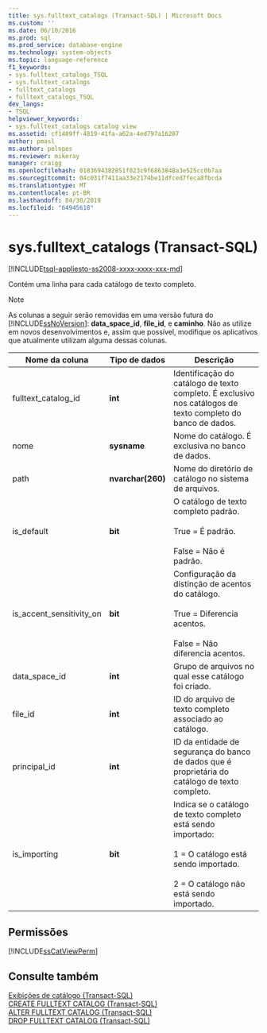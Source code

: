 ```yaml
---
title: sys.fulltext_catalogs (Transact-SQL) | Microsoft Docs
ms.custom: ''
ms.date: 06/10/2016
ms.prod: sql
ms.prod_service: database-engine
ms.technology: system-objects
ms.topic: language-reference
f1_keywords:
- sys.fulltext_catalogs_TSQL
- sys.fulltext_catalogs
- fulltext_catalogs
- fulltext_catalogs_TSQL
dev_langs:
- TSQL
helpviewer_keywords:
- sys.fulltext_catalogs catalog view
ms.assetid: cf1489ff-4819-41fa-a62a-4ed797a16207
author: pmasl
ms.author: pelopes
ms.reviewer: mikeray
manager: craigg
ms.openlocfilehash: 0183694382851f023c9f6863848a3e525cc0b7aa
ms.sourcegitcommit: 04c031f7411aa33e2174be11dfced7feca8fbcda
ms.translationtype: MT
ms.contentlocale: pt-BR
ms.lasthandoff: 04/30/2019
ms.locfileid: "64945618"
---
```

# <a name="sysfulltextcatalogs-transact-sql"></a>sys.fulltext_catalogs (Transact-SQL)
[!INCLUDE[tsql-appliesto-ss2008-xxxx-xxxx-xxx-md](../../includes/tsql-appliesto-ss2008-xxxx-xxxx-xxx-md.md)]

  Contém uma linha para cada catálogo de texto completo.  
  
> [!NOTE]  
>  As colunas a seguir serão removidas em uma versão futura do [!INCLUDE[ssNoVersion](../../includes/ssnoversion-md.md)]: **data_space_id**, **file_id**, e **caminho**. Não as utilize em novos desenvolvimentos e, assim que possível, modifique os aplicativos que atualmente utilizam alguma dessas colunas.  
 
|Nome da coluna|Tipo de dados|Descrição|  
|-----------------|---------------|-----------------|  
|fulltext_catalog_id|**int**|Identificação do catálogo de texto completo. É exclusivo nos catálogos de texto completo do banco de dados.|  
|nome|**sysname**|Nome do catálogo. É exclusiva no banco de dados.|  
|path|**nvarchar(260)**|Nome do diretório de catálogo no sistema de arquivos.|  
|is_default|**bit**|O catálogo de texto completo padrão.<br /><br /> True = É padrão.<br /><br /> False = Não é padrão.|  
|is_accent_sensitivity_on|**bit**|Configuração da distinção de acentos do catálogo.<br /><br /> True = Diferencia acentos.<br /><br /> False = Não diferencia acentos.|  
|data_space_id|**int**|Grupo de arquivos no qual esse catálogo foi criado.|  
|file_id|**int**|ID do arquivo de texto completo associado ao catálogo.|  
|principal_id|**int**|ID da entidade de segurança do banco de dados que é proprietária do catálogo de texto completo.|  
|is_importing|**bit**|Indica se o catálogo de texto completo está sendo importado:<br /><br /> 1 = O catálogo está sendo importado.<br /><br /> 2 = O catálogo não está sendo importado.|  
  
## <a name="permissions"></a>Permissões  
 [!INCLUDE[ssCatViewPerm](../../includes/sscatviewperm-md.md)]  
  
## <a name="see-also"></a>Consulte também  
 [Exibições de catálogo &#40;Transact-SQL&#41;](../../relational-databases/system-catalog-views/catalog-views-transact-sql.md)   
 [CREATE FULLTEXT CATALOG &#40;Transact-SQL&#41;](../../t-sql/statements/create-fulltext-catalog-transact-sql.md)   
 [ALTER FULLTEXT CATALOG &#40;Transact-SQL&#41;](../../t-sql/statements/alter-fulltext-catalog-transact-sql.md)   
 [DROP FULLTEXT CATALOG &#40;Transact-SQL&#41;](../../t-sql/statements/drop-fulltext-catalog-transact-sql.md)  
  
  
